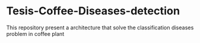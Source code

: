 # Tesis-Coffee-Diseases-detection
This repository present a architecture that solve the classification diseases problem in coffee plant
